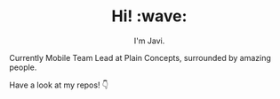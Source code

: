 <h1 align='center'> Hi! :wave:</h1>
<p align='center'>
  I'm Javi.
</p>

Currently Mobile Team Lead at Plain Concepts, surrounded by amazing people.

Have a look at my repos! 👇
  
<!--
**pulimento/pulimento** is a ✨ _special_ ✨ repository because its `README.md` (this file) appears on your GitHub profile.

Here are some ideas to get you started:

- 🔭 I’m currently working on ...
- 🌱 I’m currently learning ...
- 👯 I’m looking to collaborate on ...
- 🤔 I’m looking for help with ...
- 💬 Ask me about ...
- 📫 How to reach me: ...
- 😄 Pronouns: ...
- ⚡ Fun fact: ...
-->

